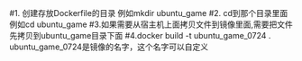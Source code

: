#1. 创建存放Dockerfile的目录
 例如mkdir ubuntu_game
#2. cd到那个目录里面
例如cd ubuntu_game
#3.如果需要从宿主机上面拷贝文件到镜像里面,需要把文件先拷贝到ubuntu_game目录下面 
#4.docker build -t ubuntu_game_0724 .
ubuntu_game_0724是镜像的名字，这个名字可以自定义
